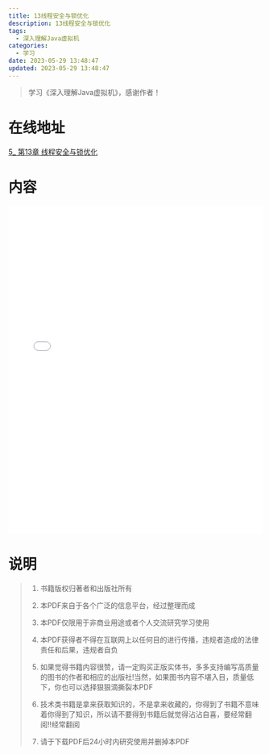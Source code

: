 ```yaml
---
title: 13线程安全与锁优化
description: 13线程安全与锁优化
tags:
  - 深入理解Java虚拟机
categories:
  - 学习
date: 2023-05-29 13:48:47
updated: 2023-05-29 13:48:47
---
```


> 学习《深入理解Java虚拟机》，感谢作者！

# 在线地址

<a target="_blank" href="/myjs/pdfjs/web/viewer.html?file=https://raw.githubusercontent.com/lwmfjc/files/main/pdfs/work/jvm/understanding_the_jvm/5_ 第13章 线程安全与锁优化.pdf">5_ 第13章 线程安全与锁优化</a>

# 内容

<iframe src='/myjs/pdfjs/web/viewer.html?file=https://raw.githubusercontent.com/lwmfjc/files/main/pdfs/work/jvm/understanding_the_jvm/5_ 第13章 线程安全与锁优化.pdf' style="padding: 0;width:100%;"  style="padding: 0;width:100%;" marginwidth="0" frameborder="no" scrolling="no" height="650px"></iframe>

# 说明

> 1. 书籍版权归著者和出版社所有
> 2. 本PDF来自于各个广泛的信息平台，经过整理而成
>
> 3. 本PDF仅限用于非商业用途或者个人交流研究学习使用
> 4. 本PDF获得者不得在互联网上以任何目的进行传播，违规者造成的法律责任和后果，违规者自负
> 5. 如果觉得书籍内容很赞，请一定购买正版实体书，多多支持编写高质量的图书的作者和相应的出版社!当然，如果图书内容不堪入目，质量低下，你也可以选择狠狠滴撕裂本PDF
> 6. 技术类书籍是拿来获取知识的，不是拿来收藏的，你得到了书籍不意味着你得到了知识，所以请不要得到书籍后就觉得沾沾自喜，要经常翻阅!!经常翻阅
> 7. 请于下载PDF后24小时内研究使用并删掉本PDF

